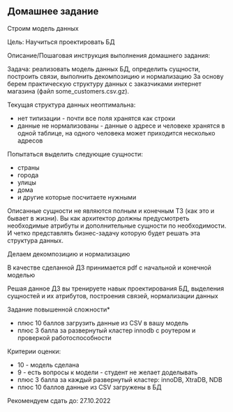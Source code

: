 ## Домашнее задание

Строим модель данных

Цель:
Научиться проектировать БД

Описание/Пошаговая инструкция выполнения домашнего задания:

Задача: реализовать модель данных БД, определить сущности, построить связи, выполнить декомпозицию и нормализацию
За основу берем практическую структуру данных с заказчиками интернет магазина (файл some_customers.csv.gz).

Текущая структура данных неоптимальна:
- нет типизации - почти все поля хранятся как строки
- данные не нормализованы - данные о адресе и человеке хранятся в одной таблице, на одного человека может приходится несколько адресов

Попытаться выделить следующие сущности:
- страны
- города
- улицы
- дома
- и другие которые посчитаете нужными

Описанные сущности не являются полным и конечным ТЗ (как это и бывает в жизни). 
Вы как архитектор должны предусмотреть необходимые атрибуты и дополнительные сущности по необходимости. 
И четко представлять бизнес-задачу которую будет решать эта структура данных.

Делаем декомпозицию и нормализацию

В качестве сделанной ДЗ принимается pdf с начальной и конечной моделью

Решая данное ДЗ вы тренируете навык проектирования БД, выделения сущностей и их атрибутов, построения связей, нормализации данных

Задание повышенной сложности*
- плюс 10 баллов загрузить данные из CSV в вашу модель
- плюс 3 балла за развернутый кластер innodb с роутером и проверкой работоспособности


Критерии оценки:
- 10 - модель сделана
- 9 - есть вопросы к модели - студент не желает доделывать
- плюс 3 балла за каждый развернутый кластер: innoDB, XtraDB, NDB
- плюс 10 баллов данные из CSV загружены в БД

Рекомендуем сдать до: 27.10.2022

